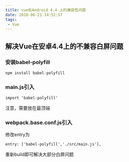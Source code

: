 ```yaml
---
title: vue在Android 4.4 上的兼容性问题
date: 2018-06-21 14:52:57
tags:
 - Vue
---
```


## 解决Vue在安卓4.4上的不兼容白屏问题

### 安装babel-polyfill

```javascript
npm install babel-polyfill
```
<!-- more -->
### main.js引入

```
import 'babel-polyfill'
```

注意，需要放在最顶端

### webpack.base.conf.js引入

修改entry为

```
entry: ['babel-polyfill','./src/main.js'],
```

重新build即可解决大部分白屏问题

